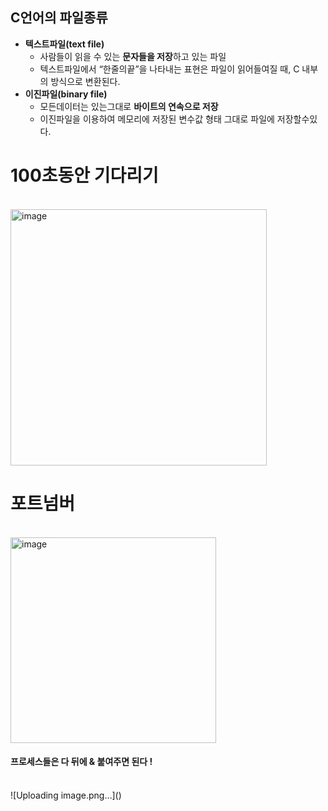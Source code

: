 
 <h2> C언어의 파일종류</h2>
    <ul>
        <li>
            <strong>텍스트파일(text file)</strong>
            <ul>
                <li>사람들이 읽을 수 있는  <strong>문자들을 저장</strong>하고 있는 파일</li>
                <li>텍스트파일에서 “한줄의끝”을 나타내는 표현은 파일이 읽어들여질 때, C 내부의
방식으로 변환된다. </li>
            </ul>
        </li>
        <li>
            <strong>이진파일(binary file) </strong>
            <ul>
                <li>모든데이터는 있는그대로  <strong>바이트의 연속으로 저장</strong></li>
                <li>이진파일을 이용하여 메모리에 저장된 변수값 형태 그대로 파일에 저장할수있다. </li>
            </ul>
        </li>
    </ul>

<h1>100초동안 기다리기</h1><br>
<img width="410" alt="image" src="https://github.com/Sossoh/SystemPgm/assets/128332587/971de452-03a0-475e-a9d6-750a79e03776">
<h1>포트넘버</h1><br>
<img width="329" alt="image" src="https://github.com/Sossoh/SystemPgm/assets/128332587/c5eedb5e-be61-417f-a000-f5bc28e129dc">
<br>
<h4>프로세스들은 다 뒤에 & 붙여주면 된다 ! </h4><br>
![Uploading image.png…]()

